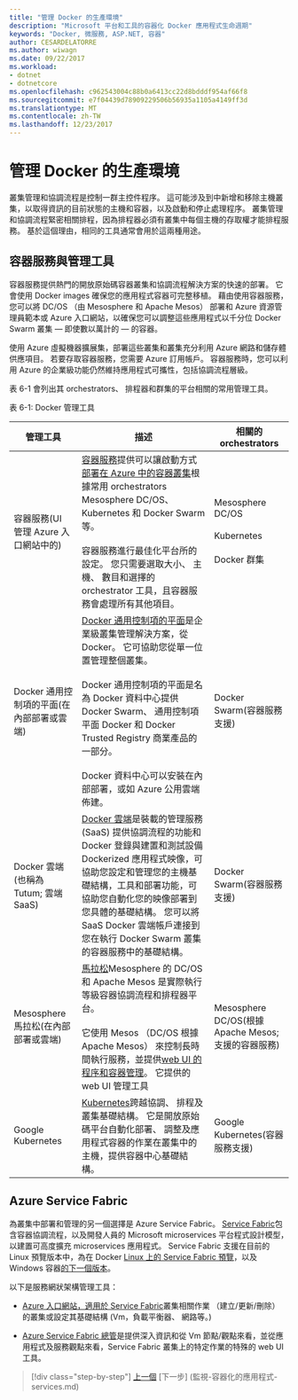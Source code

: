 ```yaml
---
title: "管理 Docker 的生產環境"
description: "Microsoft 平台和工具的容器化 Docker 應用程式生命週期"
keywords: "Docker, 微服務, ASP.NET, 容器"
author: CESARDELATORRE
ms.author: wiwagn
ms.date: 09/22/2017
ms.workload:
- dotnet
- dotnetcore
ms.openlocfilehash: c962543004c88b0a6413cc22d8bdddf954af66f8
ms.sourcegitcommit: e7f04439d78909229506b56935a1105a4149ff3d
ms.translationtype: MT
ms.contentlocale: zh-TW
ms.lasthandoff: 12/23/2017
---
```

# <a name="manage-production-docker-environments"></a>管理 Docker 的生產環境

叢集管理和協調流程是控制一群主控件程序。 這可能涉及到中新增和移除主機叢集，以取得資訊的目前狀態的主機和容器，以及啟動和停止處理程序。 叢集管理和協調流程緊密相關排程，因為排程器必須有叢集中每個主機的存取權才能排程服務。 基於這個理由，相同的工具通常會用於這兩種用途。

## <a name="container-service-and-management-tools"></a>容器服務與管理工具

容器服務提供熱門的開放原始碼容器叢集和協調流程解決方案的快速的部署。 它會使用 Docker images 確保您的應用程式容器可完整移植。 藉由使用容器服務，您可以將 DC/OS （由 Mesosphere 和 Apache Mesos） 部署和 Azure 資源管理員範本或 Azure 入口網站，以確保您可以調整這些應用程式以千分位 Docker Swarm 叢集 — 即使數以萬計的 — 的容器。

使用 Azure 虛擬機器擴展集，部署這些叢集和叢集充分利用 Azure 網路和儲存體供應項目。 若要存取容器服務，您需要 Azure 訂用帳戶。 容器服務時，您可以利用 Azure 的企業級功能仍然維持應用程式可攜性，包括協調流程層級。

表 6-1 會列出其 orchestrators、 排程器和群集的平台相關的常用管理工具。

表 6-1: Docker 管理工具


| 管理工具      | 描述           | 相關的 orchestrators |
|-----------------------|-----------------------|-----------------------|
| 容器服務\(UI 管理 Azure 入口網站中的) | [容器服務](https://azure.microsoft.com/en-us/services/container-service/)提供可以讓啟動方式[部署在 Azure 中的容器叢集](https://docs.microsoft.com/azure/container-service/dcos-swarm/container-service-deployment)根據常用 orchestrators Mesosphere DC/OS、 Kubernetes 和 Docker Swarm 等。 <br /><br /> 容器服務進行最佳化平台所的設定。 您只需要選取大小、 主機、 數目和選擇的 orchestrator 工具，且容器服務會處理所有其他項目。 | Mesosphere DC/OS <br /><br /> Kubernetes <br /><br /> Docker 群集 |
| Docker 通用控制項的平面\(在內部部署或雲端) | [Docker 通用控制項的平面](https://docs.docker.com/v1.11/ucp/overview/)是企業級叢集管理解決方案，從 Docker。 它可協助您從單一位置管理整個叢集。 <br /><br /> Docker 通用控制項的平面是名為 Docker 資料中心提供 Docker Swarm、 通用控制項平面 Docker 和 Docker Trusted Registry 商業產品的一部分。 <br /><br /> Docker 資料中心可以安裝在內部部署，或如 Azure 公用雲端佈建。 | Docker Swarm\(容器服務支援) |
| Docker 雲端\(也稱為 Tutum; 雲端 SaaS) | [Docker 雲端](https://docs.docker.com/docker-cloud/)是裝載的管理服務 (SaaS) 提供協調流程的功能和 Docker 登錄與建置和測試設備 Dockerized 應用程式映像，可協助您設定和管理您的主機基礎結構，工具和部署功能，可協助您自動化您的映像部署到您具體的基礎結構。 您可以將 SaaS Docker 雲端帳戶連接到您在執行 Docker Swarm 叢集的容器服務中的基礎結構。 | Docker Swarm\(容器服務支援) |
| Mesosphere 馬拉松\(在內部部署或雲端) | [馬拉松](https://mesosphere.github.io/marathon/docs/marathon-ui.html)Mesosphere 的 DC/OS 和 Apache Mesos 是實際執行等級容器協調流程和排程器平台。 <br /><br /> 它使用 Mesos （DC/OS 根據 Apache Mesos） 來控制長時間執行服務，並提供[web UI 的程序和容器管理](https://mesosphere.github.io/marathon/docs/marathon-ui.html)。 它提供的 web UI 管理工具 | Mesosphere DC/OS\(根據 Apache Mesos; 支援的容器服務) |
| Google Kubernetes | [Kubernetes](http://kubernetes.io/docs/user-guide/ui/#dashboard-access)跨越協調、 排程及叢集基礎結構。 它是開放原始碼平台自動化部署、 調整及應用程式容器的作業在叢集中的主機，提供容器中心基礎結構。 | Google Kubernetes\(容器服務支援) |

## <a name="azure-service-fabric"></a>Azure Service Fabric

為叢集中部署和管理的另一個選擇是 Azure Service Fabric。 [Service Fabric](https://azure.microsoft.com/en-us/services/service-fabric/)包含容器協調流程，以及開發人員的 Microsoft microservices 平台程式設計模型，以建置可高度擴充 microservices 應用程式。 Service Fabric 支援在目前的 Linux 預覽版本中，為在 Docker [Linux 上的 Service Fabric 預覽](https://docs.microsoft.com/azure/service-fabric/service-fabric-deploy-anywhere)，以及 Windows 容器[的下一個版本](https://docs.microsoft.com/azure/service-fabric/service-fabric-containers-overview)。

以下是服務網狀架構管理工具：

-   [Azure 入口網站，適用於 Service Fabric](https://docs.microsoft.com/azure/service-fabric/service-fabric-cluster-creation-via-portal)叢集相關作業 （建立/更新/刪除） 的叢集或設定其基礎結構 (Vm，負載平衡器、 網路等。)

-   [Azure Service Fabric 總管](https://docs.microsoft.com/azure/service-fabric/service-fabric-visualizing-your-cluster)是提供深入資訊和從 Vm 節點/觀點來看，並從應用程式及服務觀點來看，Service Fabric 叢集上的特定作業的特殊的 web UI 工具。


>[!div class="step-by-step"]
[上一個](run-microservices-based-applications-in-production.md) [下一步] (監視-容器化的應用程式-services.md)
